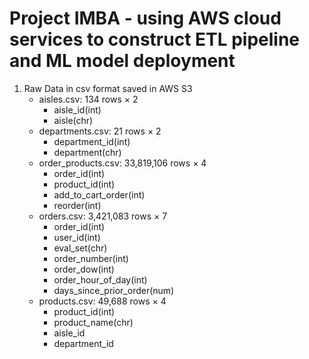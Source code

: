# Project IMBA - using AWS cloud services to construct ETL pipeline and ML model deployment
1. Raw Data in csv format saved in AWS S3
    * aisles.csv: 134 rows × 2
      * aisle_id(int)
      * aisle(chr)
    * departments.csv: 21 rows × 2
      * department_id(int)
      * department(chr)
    * order_products.csv: 33,819,106 rows × 4
      * order_id(int)
      * product_id(int) 
      * add_to_cart_order(int)
      * reorder(int)
    * orders.csv: 3,421,083 rows × 7
      * order_id(int)
      * user_id(int)
      * eval_set(chr)
      * order_number(int)
      * order_dow(int)
      * order_hour_of_day(int)
      * days_since_prior_order(num)
    * products.csv: 49,688 rows × 4
      * product_id(int)
      * product_name(chr)
      * aisle_id
      * department_id
